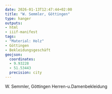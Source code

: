 ```yaml
---
date: 2026-01-13T12:47:44+02:00
title: "W. Semmler, Göttingen"
type: hanger
outputs:
- html
- iiif-manifest
tags:
- "Material: Holz"
- Göttingen
- Bekleidungsgeschäft
geojson:
  coordinates:
  - 9.93228
  - 51.53443
  precision: city
---
```

W. Semmler, Göttingen
Herren-u.Damenbekleidung
